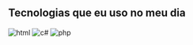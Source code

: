 ## Tecnologias que eu uso no meu dia

<div style="display: inline_block">
  <img align="center" alt="html" src="https://img.shields.io/badge/HTML-E34F26?style=for-the-badge&logo=html&logoColor=white" />
  <img align="center" alt="c#" src="https://img.shields.io/badge/CSS3-1572B6?style=for-the-badge&logo=css&logoColor=white" />
  <img align="center" alt="php" src="https://img.shields.io/badge/JavaScript-F7DF1E?style=for-the-badge&logo=php&logoColor=black" />
  <img align="center" alt="php" src="img.shields.io/badge/PHP-777BB4?style=for-the-badge&logo=php&logoColor=white/>
</div><br/>
